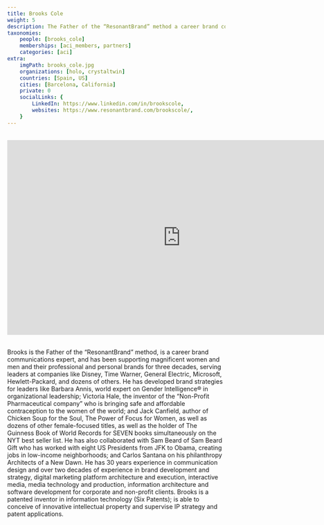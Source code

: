 ```yaml
---
title: Brooks Cole
weight: 5
description: The Father of the “ResonantBrand” method a career brand communications expert.
taxonomies:
    people: [brooks_cole]
    memberships: [aci_members, partners]
    categories: [aci]
extra:
    imgPath: brooks_cole.jpg
    organizations: [holo, crystaltwin]
    countries: [Spain, US]
    cities: [Barcelona, California]
    private: 0
    socialLinks: {
        LinkedIn: https://www.linkedin.com/in/brookscole,
        websites: https://www.resonantbrand.com/brookscole/,
    }
---
```


<BR>
<div class="aspect-w-16 aspect-h-9">
<iframe src="https://player.vimeo.com/video/412765948" width="800" height="450" frameborder="0" allow="autoplay; fullscreen" allowfullscreen></iframe>
</div>
<BR>

Brooks is the Father of the “ResonantBrand” method, is a career brand communications expert, and has been supporting magnificent women and men and their professional and personal brands for three decades, serving leaders at companies like Disney, Time Warner, General Electric, Microsoft, Hewlett-Packard, and dozens of others. He has developed brand strategies for leaders like Barbara Annis, world expert on Gender Intelligence® in organizational leadership; Victoria Hale, the inventor of the “Non-Profit Pharmaceutical company” who is bringing safe and affordable contraception to the women of the world; and Jack Canfield, author of Chicken Soup for the Soul, The Power of Focus for Women, as well as dozens of other female-focused titles, as well as the holder of The Guinness Book of World Records for SEVEN books simultaneously on the NYT best seller list. He has also collaborated with Sam Beard of Sam Beard Gift who has worked with eight US Presidents from JFK to Obama, creating jobs in low-income neighborhoods; and Carlos Santana on his philanthropy Architects of a New Dawn. He has 30 years experience in communication design and over two decades of experience in brand development and strategy, digital marketing platform architecture and execution, interactive media, media technology and production, information architecture and software development for corporate and non-profit clients. Brooks is a patented inventor in information technology (Six Patents); is able to conceive of innovative intellectual property and supervise IP strategy and patent applications.
